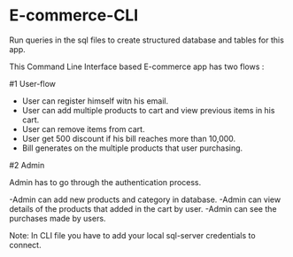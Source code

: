 # E-commerce-CLI

Run queries in the sql files to create structured database and tables for this app.


This Command Line Interface based E-commerce app has two flows :

#1 User-flow

- User can register himself witn his email.
- User can add multiple products to cart and view previous items in his cart.
- User can remove items from cart.
- User get 500 discount if his bill reaches more than 10,000.
- Bill generates on the multiple products that user purchasing.



#2 Admin

Admin has to go through the authentication process.

-Admin can add new products and category in database.
-Admin can view details of the products that added in the cart by user.
-Admin can see the purchases made by users.




Note: In CLI file you have to add your local sql-server credentials to connect.
